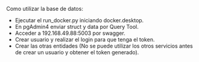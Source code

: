 Como utilizar la base de datos:

- Ejecutar el run_docker.py iniciando docker.desktop.
- En pgAdmin4 enviar struct y data por Query Tool.
- Acceder a 192.168.49.88:5003 por swagger.
- Crear usuario y realizar el login para que tenga el token.
- Crear las otras entidades (No se puede utilizar los otros servicios antes de crear un usuario y obtener el token generado).